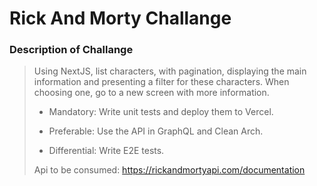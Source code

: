 # Rick And Morty Challange

### Description of Challange

> Using NextJS, list characters, with pagination, displaying the main information and presenting a filter for these characters. When choosing one, go to a new screen with more information.
>
> - Mandatory: Write unit tests and deploy them to Vercel.
>
> - Preferable: Use the API in GraphQL and Clean Arch.
>
> - Differential: Write E2E tests.
>
> Api to be consumed: https://rickandmortyapi.com/documentation
